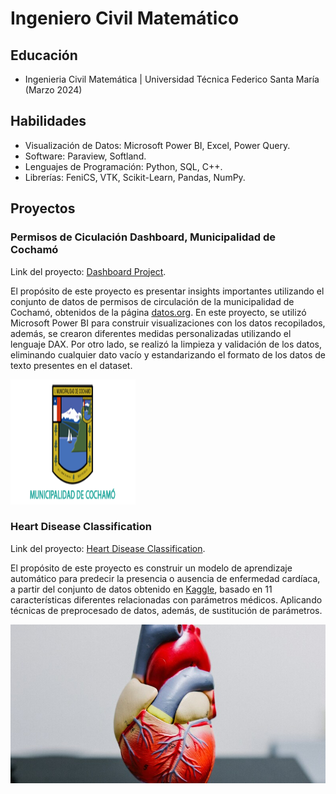 # Ingeniero Civil Matemático

## Educación 

- <span style="font-size:1em;"> Ingenieria Civil Matemática | Universidad Técnica Federico Santa María (Marzo 2024) </span> 

## Habilidades

- Visualización de Datos: Microsoft Power BI, Excel, Power Query.
- Software: Paraview, Softland.
- Lenguajes de Programación: Python, SQL, C++.
- Librerías: FeniCS, VTK, Scikit-Learn, Pandas, NumPy.

## Proyectos

### Permisos de Ciculación Dashboard, Municipalidad de Cochamó

Link del proyecto: [Dashboard Project](https://github.com/JavierValladaresCo/Cochamo_PowerBI).

El propósito de este proyecto es presentar insights importantes utilizando el conjunto de datos de permisos de circulación de la municipalidad de Cochamó, obtenidos de la página [datos.org](https://datos.gob.cl/). En este proyecto, se utilizó Microsoft Power BI para construir visualizaciones con los datos recopilados, además, se crearon diferentes medidas personalizadas utilizando el lenguaje DAX. Por otro lado, se realizó la limpieza y validación de los datos, eliminando cualquier dato vacío y estandarizando el formato de los datos de texto presentes en el dataset.


<img src="Images/escudocochamo-1.png" alt="Municipalidad Cochamo" width="200" height= "200"/>

### Heart Disease Classification

Link del proyecto: [Heart Disease Classification](https://github.com/JavierValladaresCo/Heart_Disease_Classification).

El propósito de este proyecto es construir un modelo de aprendizaje automático para predecir la presencia o ausencia de enfermedad cardíaca, a partir del conjunto de datos obtenido en [Kaggle](https://www.kaggle.com/datasets/mexwell/heart-disease-dataset/data), basado en 11 características diferentes relacionadas con parámetros médicos. Aplicando técnicas de preprocesado de datos, además, de sustitución de parámetros.

![Heart Disease Classification](Images/Heart_Disease.jpg "Heart Disease")

